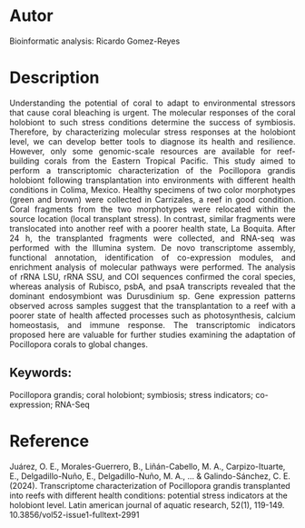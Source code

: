 # Autor
Bioinformatic analysis: Ricardo Gomez-Reyes

# Description
<div align="justify">
Understanding the potential of coral to adapt to environmental stressors that cause coral bleaching is urgent. The molecular responses of the coral holobiont to such stress conditions determine the success of symbiosis. Therefore, by characterizing molecular stress responses at the holobiont level, we can develop better tools to diagnose its health and resilience. However, only some genomic-scale resources are available for reef-building corals from the Eastern Tropical Pacific. This study aimed to perform a transcriptomic characterization of the Pocillopora grandis holobiont following transplantation into environments with different health conditions in Colima, Mexico. Healthy specimens of two color morphotypes (green and brown) were collected in Carrizales, a reef in good condition. Coral fragments from the two morphotypes were relocated within the source location (local transplant stress). In contrast, similar fragments were translocated into another reef with a poorer health state, La Boquita. After 24 h, the transplanted fragments were collected, and RNA-seq was performed with the Illumina system. De novo transcriptome assembly, functional annotation, identification of co-expression modules, and enrichment analysis of molecular pathways were performed. The analysis of rRNA LSU, rRNA SSU, and COI sequences confirmed the coral species, whereas analysis of Rubisco, psbA, and psaA transcripts revealed that the dominant endosymbiont was Durusdinium sp. Gene expression patterns observed across samples suggest that the transplantation to a reef with a poorer state of health affected processes such as photosynthesis, calcium homeostasis, and immune response. The transcriptomic indicators proposed here are valuable for further studies examining the adaptation of Pocillopora corals to global changes.
</div>

## Keywords: 
Pocillopora grandis; coral holobiont; symbiosis; stress indicators; co-expression; RNA-Seq


# Reference
Juárez, O. E., Morales-Guerrero, B., Liñán-Cabello, M. A., Carpizo-Ituarte, E., Delgadillo-Nuño, E., Delgadillo-Nuño, M. A., ... & Galindo-Sánchez, C. E. (2024). Transcriptome characterization of Pocillopora grandis transplanted into reefs with different health conditions: potential stress indicators at the holobiont level. Latin american journal of aquatic research, 52(1), 119-149. 10.3856/vol52-issue1-fulltext-2991 

